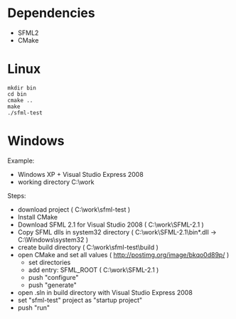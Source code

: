 
Dependencies
==================

 - SFML2
 - CMake
 

Linux
=========

	mkdir bin
	cd bin
	cmake ..
	make
	./sfml-test


Windows
=========

Example: 
 - Windows XP + Visual Studio Express 2008
 - working directory C:\work

Steps:
- download project ( C:\work\sfml-test )
- Install CMake
- Download SFML 2.1 for Visual Studio 2008 ( C:\work\SFML-2.1 )
- Copy SFML dlls in system32 directory ( C:\work\SFML-2.1\bin\*.dll -> C:\Windows\system32 )
- create build directory ( C:\work\sfml-test\build )
- open CMake and set all values ( http://postimg.org/image/bkqo0d89p/ )
   - set directories
   - add entry: SFML_ROOT ( C:\work\SFML-2.1 )
   - push "configure"
   - push "generate"
- open .sln in build directory with Visual Studio Express 2008
- set "sfml-test" project as "startup project"
- push "run"
